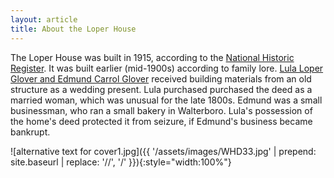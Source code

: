 ```yaml
---
layout: article
title: About the Loper House
---
```


The Loper House was built in 1915, according to the [National Historic Register](http://www.nationalregister.sc.gov/colleton/S10817715007/pages/WHD33.htm).  It was built earlier (mid-1900s) according to family lore.  [Lula Loper Glover and Edmund Carrol Glover](https://www.findagrave.com/memorial/155539110/lula-glover) received building materials from an old structure as a wedding present.  Lula purchased purchased the deed as a married woman, which was unusual for the late 1800s.  Edmund was a small businessman, who ran a small bakery in Walterboro. Lula's possession of the home's deed protected it from seizure, if Edmund's business became bankrupt.



![alternative text for cover1.jpg]({{ '/assets/images/WHD33.jpg' | prepend: site.baseurl | replace: '//', '/' }}){:style="width:100%"}
